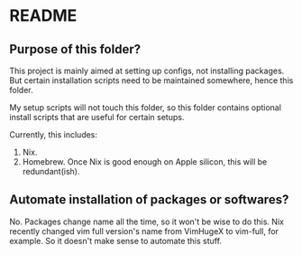 # README

## Purpose of this folder?

This project is mainly aimed at setting up configs, not installing
packages. But certain installation scripts need to be maintained
somewhere, hence this folder. 

My setup scripts will not touch this folder, so this folder contains
optional install scripts that are useful for certain setups. 

Currently, this includes:

1. Nix. 
2. Homebrew. Once Nix is good enough on Apple silicon, this will be
   redundant(ish).


## Automate installation of packages or softwares?

No. Packages change name all the time, so it won't be wise to do this.
Nix recently changed vim full version's name from VimHugeX to vim-full,
for example. So it doesn't make sense to automate this stuff. 
